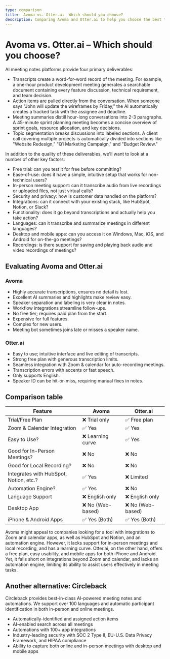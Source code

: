 ```yaml
---
type: comparison
title:  Avoma vs. Otter.ai  Which should you choose?
description: Comparing Avoma and Otter.ai to help you choose the best transcription tool. Explore features, pricing, and an alternative option, Circleback.
---
```


# Avoma vs. Otter.ai – Which should you choose?  
AI meeting notes platforms provide four primary deliverables:  
  
* Transcripts create a word-for-word record of the meeting. For example, a one-hour product development meeting generates a searchable document containing every feature discussion, technical requirement, and team decision.  
* Action items are pulled directly from the conversation. When someone says "John will update the wireframes by Friday," the AI automatically creates a tracked task with the assignee and deadline.  
* Meeting summaries distill hour-long conversations into 2-3 paragraphs. A 45-minute sprint planning meeting becomes a concise overview of sprint goals, resource allocation, and key decisions.  
* Topic segmentation breaks discussions into labeled sections. A client call covering multiple projects is automatically divided into sections like "Website Redesign," "Q1 Marketing Campaign," and "Budget Review."  
  
In addition to the quality of these deliverables, we'll want to look at a number of other key factors:  
  
* Free trial: can you test it for free before committing?  
* Ease-of-use: does it have a simple, intuitive setup that works for non-technical users?  
* In-person meeting support: can it transcribe audio from live recordings or uploaded files, not just virtual calls?  
* Security and privacy: how is customer data handled on the platform?  
* Integrations: can it connect with your existing stack, like HubSpot, Notion, or Slack?  
* Functionality: does it go beyond transcriptions and actually help you take action?  
* Languages: can it transcribe and summarize meetings in different languages?  
* Desktop and mobile apps: can you access it on Windows, Mac, iOS, and Android for on-the-go meetings?  
* Recordings: is there support for saving and playing back audio and video recordings of meetings?    
## Evaluating Avoma and Otter.ai  
### Avoma
- Highly accurate transcriptions, ensures no detail is lost.
- Excellent AI summaries and highlights make review easy.
- Speaker separation and labeling is very clear in notes.
- Workflow integrations streamline follow-ups.
- No free tier; requires paid plan from the start.
- Expensive for full features.
- Complex for new users.
- Meeting bot sometimes joins late or misses a speaker name.

### Otter.ai
- Easy to use; intuitive interface and live editing of transcripts.
- Strong free plan with generous transcription limits.
- Seamless integration with Zoom & calendar for auto-recording meetings.
- Transcription errors with accents or fast speech.
- Only supports English.
- Speaker ID can be hit-or-miss, requiring manual fixes in notes.  
## Comparison table    
| Feature                           | Avoma               | Otter.ai           |
|-----------------------------------|---------------------|--------------------|
| Trial/Free Plan                   | ❌ Trial only       | ✅ Free plan       |
| Zoom & Calendar Integration       | ✅ Yes              | ✅ Yes             |
| Easy to Use?                      | ❌ Learning curve   | ✅ Yes             |
| Good for In-Person Meetings?      | ❌ No               | ❌ No              |
| Good for Local Recording?         | ❌ No               | ❌ No              |
| Integrates with HubSpot, Notion, etc.? | ✅ Yes           | ❌ Limited         |
| Automation Engine?                | ✅ Yes              | ❌ No              |
| Language Support                  | ❌ English only     | ❌ English only    |
| Desktop App                       | ❌ No (Web-based)   | ❌ No (Web-based)  |
| iPhone & Android Apps             | ✅ Yes (Both)       | ✅ Yes (Both)      |  
Avoma might appeal to companies looking for a tool with integrations to Zoom and calendar apps, as well as HubSpot and Notion, and an automation engine. However, it lacks support for in-person meetings and local recording, and has a learning curve. Otter.ai, on the other hand, offers a free plan, easy usability, and mobile apps for both iPhone and Android. Yet, it falls short on integrations beyond Zoom and calendar, and lacks an automation engine, limiting its ability to assist users effectively in meeting tasks.  
## Another alternative: Circleback  
Circleback provides best-in-class AI-powered meeting notes and automations. We support over 100 languages and automatic participant identification in both in-person and online meetings.  
  
* Automatically-identified and assigned action items  
* AI-enabled search across all meetings  
* Automations with 100+ app integrations  
* Industry-leading security with SOC 2 Type II, EU-U.S. Data Privacy Framework, and HIPAA compliance  
* Ability to capture both online and in-person meetings with desktop and mobile apps  